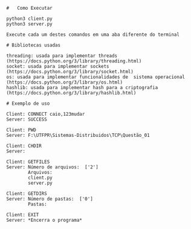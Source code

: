     #   Como Executar

    python3 client.py
    python3 server.py

    Execute cada um destes comandos em uma aba diferente do terminal 

    # Bibliotecas usadas

    threading: usada para implementar threads (https://docs.python.org/3/library/threading.html)
    socket: usada para implementar sockets (https://docs.python.org/3/library/socket.html) 
    os: usada para implementar funcionalidades de  sistema operacional (https://docs.python.org/3/library/os.html)
    hashlib: usada para implementar hash para a criptografia (https://docs.python.org/3/library/hashlib.html)

    # Exemplo de uso

    Client: CONNECT caio,123mudar
    Server: SUCCESS

    Client: PWD
    Server: F:\UTFPR\Sistemas-Distribuidos\TCP\Questão_01

    Client: CHDIR
    Server: 

    Client: GETFILES
    Server: Número de arquivos:  ['2']
            Arquivos:
            client.py
            server.py

    Client: GETDIRS
    Server: Número de pastas:  ['0']
            Pastas:

    Client: EXIT
    Server: *Encerra o programa*
